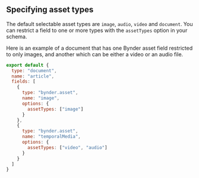 ## Specifying asset types
The default selectable asset types are `image`, `audio`, `video` and `document`. You can restrict a field to one or more types with the `assetTypes` option in your schema.

Here is an example of a document that has one Bynder asset field restricted to only images, and another which can be either a video or an audio file.

```javascript
export default {
  type: "document",
  name: "article",
  fields: [
    {
      type: "bynder.asset",
      name: "image",
      options: {
        assetTypes: ["image"]
      }
    },
    {
      type: "bynder.asset",
      name: "temporalMedia",
      options: {
        assetTypes: ["video", "audio"]
      }
    }
  ]
}
```